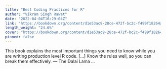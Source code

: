 ```yaml
---
title: "Best Coding Practices for R"
author: "Vikram Singh Rawat"
date: "2022-04-04T16:29:04Z"
link: "https://bookdown.org/content/d1e53ac9-28ce-472f-bc2c-f499f18264a3/"
length_weight: "24.6%"
cover: "https://bookdown.org/content/d1e53ac9-28ce-472f-bc2c-f499f18264a3/figures/cover.png"
pinned: false
---
```


This book explains the most important things you need to know while you are writing production level R code. [...] Know the rules well, so you can break them effectively. — The Dalai Lama  ...
